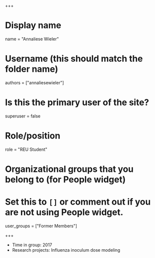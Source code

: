 +++
# Display name
name = "Annaliese Wieler"

# Username (this should match the folder name)
authors = ["annaliesewieler"]

# Is this the primary user of the site?
superuser = false

# Role/position
role = "REU Student"

# Organizational groups that you belong to (for People widget)
#   Set this to `[]` or comment out if you are not using People widget.
user_groups = ["Former Members"]





+++


* Time in group: 2017
* Research projects: Influenza inoculum dose modeling

